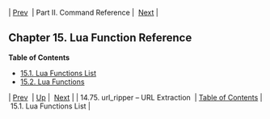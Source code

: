 | [Prev](modules.url_ripper)  | Part II. Command Reference |  [Next](lua.summary_table.php) |
## Chapter 15. Lua Function Reference
**Table of Contents**

* [15.1\. Lua Functions List](lua.summary_table)
* [15.2\. Lua Functions](lua.function.details)

| [Prev](modules.url_ripper)  | [Up](p.command.ref.php) |  [Next](lua.summary_table.php) |
| 14.75. url_ripper – URL Extraction  | [Table of Contents](index) |  15.1. Lua Functions List |
